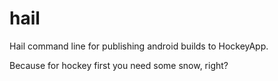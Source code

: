 # hail
Hail command line for publishing android builds to HockeyApp.

Because for hockey first you need some snow, right?
